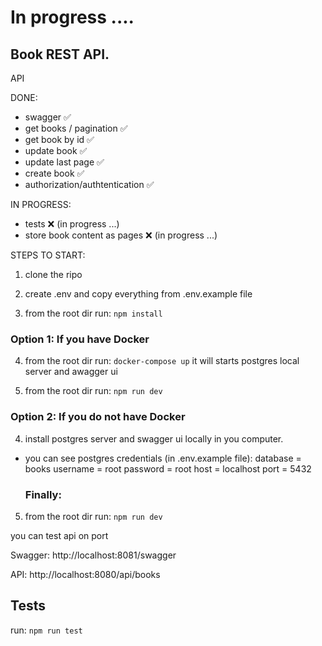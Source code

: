 # In progress ....

## Book REST API.

API

DONE:

- swagger ✅
- get books / pagination ✅
- get book by id ✅
- update book ✅
- update last page ✅
- create book ✅
- authorization/authtentication ✅

IN PROGRESS:

- tests ❌ (in progress ...)
- store book content as pages ❌ (in progress ...)

STEPS TO START:

1. clone the ripo

2. create .env and copy everything from .env.example file

3. from the root dir run: `npm install`

### Option 1: If you have Docker

4. from the root dir run: `docker-compose up` it will starts postgres local server and awagger ui

5. from the root dir run: `npm run dev`

### Option 2: If you do not have Docker

4. install postgres server and swagger ui locally in you computer.

- you can see postgres credentials (in .env.example file):
  database = books
  username = root
  password = root
  host = localhost
  port = 5432

  ### Finally:

5. from the root dir run: `npm run dev`

you can test api on port

Swagger: http://localhost:8081/swagger

API: http://localhost:8080/api/books

## Tests

run: `npm run test`
